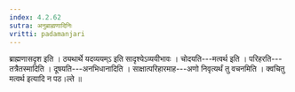 ```yaml
---
index: 4.2.62
sutra: अनुब्राह्मणादिनिः
vritti: padamanjari
---
```


 ब्राह्मणासदृश इति । ठ्यथार्थे यदव्ययम्ऽ इति सादृश्येऽव्ययीभावः । चोदयति---मत्वर्थ इति । परिहरति---तत्रैतस्मादिति । दूषयति---अनभिधानादिति । साक्षात्परिहारमाह---अणो निवृत्यर्थं तु वचनमिति । क्वचितु मत्वर्थ इत्यादि न पठ।ल्ते ॥